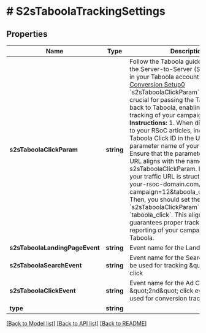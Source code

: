# # S2sTaboolaTrackingSettings

## Properties

Name | Type | Description | Notes
------------ | ------------- | ------------- | -------------
**s2sTaboolaClickParam** | **string** | Follow the Taboola guidelines to set up the Server-to-Server (S2S) Conversion in your Taboola account: [Taboola S2S Conversion Setup0](https://help.taboola.com/hc/en-us/articles/115006850567-How-to-Track-Conversions-Using-Server-to-Server-Integration-S2S)  &#x60;s2sTaboolaClickParam&#x60; parameter is crucial for passing the Taboola Click ID back to Taboola, enabling effective tracking of your campaigns.  **Usage Instructions:**   1. When directing traffic to your RSoC articles, include the Taboola Click ID in the URL using a parameter name of your choice.   2. Ensure that the parameter name in the URL aligns with the name configured in s2sTaboolaClickParam.  **Example:**    If your traffic URL is structured as follows:   your-rsoc-domain.com/?campaign&#x3D;12&amp;taboola_click&#x3D;23o4ij23o   Then, you should set the value of &#x60;s2sTaboolaClickParam&#x60; to &#x60;taboola_click&#x60;. This alignment guarantees proper tracking and reporting of your campaigns with Taboola. |
**s2sTaboolaLandingPageEvent** | **string** | Event name for the Landing Visit event. | [optional]
**s2sTaboolaSearchEvent** | **string** | Event name for the Search event. Can be used for tracking \&quot;1st\&quot; click | [optional]
**s2sTaboolaClickEvent** | **string** | Event name for the Ad Click or \&quot;2nd\&quot; click event. Commonly used for conversion tracking | [optional]
**type** | **string** |  |

[[Back to Model list]](../../README.md#models) [[Back to API list]](../../README.md#endpoints) [[Back to README]](../../README.md)
